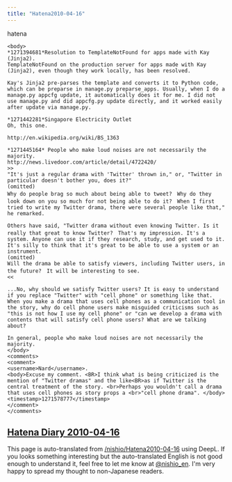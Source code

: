 ```yaml
---
title: "Hatena2010-04-16"
---
```


hatena

```
<body>
*1271394681*Resolution to TemplateNotFound for apps made with Kay (Jinja2).
TemplateNotFound on the production server for apps made with Kay (Jinja2), even though they work locally, has been resolved.

Kay's Jinja2 pre-parses the template and converts it to Python code, which can be preparse in manage.py preparse_apps. Usually, when I do a manage.py appcfg update, it automatically does it for me. I did not use manage.py and did appcfg.py update directly, and it worked easily after update via manage.py.

*1271442281*Singapore Electricity Outlet
Oh, this one.

http://en.wikipedia.org/wiki/BS_1363

*1271445164* People who make loud noises are not necessarily the majority.
http://news.livedoor.com/article/detail/4722420/
>>
"It's just a regular drama with 'Twitter' thrown in," or, "Twitter in particular doesn't bother you, does it?"
(omitted)
Why do people brag so much about being able to tweet?　Why do they look down on you so much for not being able to do it?　When I first tried to write my Twitter drama, there were several people like that," he remarked.

Others have said, "Twitter drama without even knowing Twitter. Is it really that great to know Twitter?　That's my impression. It's a system. Anyone can use it if they research, study, and get used to it. It's silly to think that it's great to be able to use a system or an instrument.
(omitted)
Will the drama be able to satisfy viewers, including Twitter users, in the future?　It will be interesting to see.
<<

...No, why should we satisfy Twitter users? It is easy to understand if you replace "Twitter" with "cell phone" or something like that. When you make a drama that uses cell phones as a communication tool in the story, why do cell phone users make misguided criticisms such as "this is not how I use my cell phone" or "can we develop a drama with contents that will satisfy cell phone users? What are we talking about?

In general, people who make loud noises are not necessarily the majority.
</body>
<comments>
<comment>
<username>Nard</username>.
<body>Excuse my comment. <BR>I think what is being criticized is the mention of "Twitter dramas" and the like<BR>as if Twitter is the central treatment of the story. <br>Perhaps you wouldn't call a drama that uses cell phones as story props a <br>"cell phone drama". </body>
<timestamp>1271578777</timestamp>
</comment>
</comments>
```


[Hatena Diary 2010-04-16](https://nishiohirokazu.hatenadiary.org/archive/2010/04/16)
---
This page is auto-translated from [/nishio/Hatena2010-04-16](https://scrapbox.io/nishio/Hatena2010-04-16) using DeepL. If you looks something interesting but the auto-translated English is not good enough to understand it, feel free to let me know at [@nishio_en](https://twitter.com/nishio_en). I'm very happy to spread my thought to non-Japanese readers.